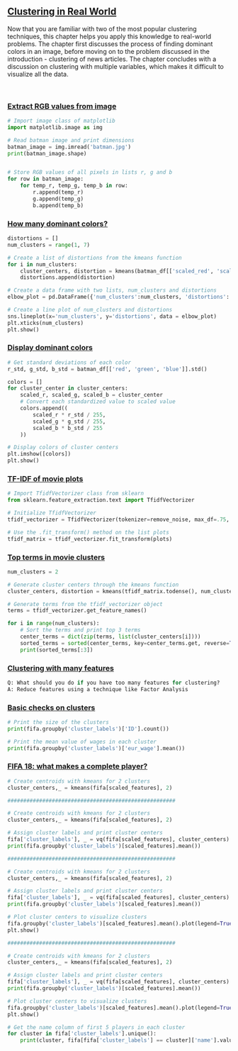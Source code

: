 ## [Clustering in Real World](https://campus.datacamp.com/courses/cluster-analysis-in-python/clustering-in-real-world)

Now that you are familiar with two of the most popular clustering techniques, this chapter helps you apply this knowledge to real-world problems. The chapter first discusses the process of finding dominant colors in an image, before moving on to the problem discussed in the introduction - clustering of news articles. The chapter concludes with a discussion on clustering with multiple variables, which makes it difficult to visualize all the data.

<br>

### [Extract RGB values from image](https://campus.datacamp.com/courses/cluster-analysis-in-python/clustering-in-real-world?ex=2)

```Python
# Import image class of matplotlib
import matplotlib.image as img

# Read batman image and print dimensions
batman_image = img.imread('batman.jpg')
print(batman_image.shape)


# Store RGB values of all pixels in lists r, g and b
for row in batman_image:
    for temp_r, temp_g, temp_b in row:
        r.append(temp_r)
        g.append(temp_g)
        b.append(temp_b)
```

### [How many dominant colors?](https://campus.datacamp.com/courses/cluster-analysis-in-python/clustering-in-real-world?ex=3)

```Python
distortions = []
num_clusters = range(1, 7)

# Create a list of distortions from the kmeans function
for i in num_clusters:
    cluster_centers, distortion = kmeans(batman_df[['scaled_red', 'scaled_blue', 'scaled_green']], i)
    distortions.append(distortion)

# Create a data frame with two lists, num_clusters and distortions
elbow_plot = pd.DataFrame({'num_clusters':num_clusters, 'distortions': distortions})

# Create a line plot of num_clusters and distortions
sns.lineplot(x='num_clusters', y='distortions', data = elbow_plot)
plt.xticks(num_clusters)
plt.show()
```

### [Display dominant colors](https://campus.datacamp.com/courses/cluster-analysis-in-python/clustering-in-real-world?ex=4)

```Python
# Get standard deviations of each color
r_std, g_std, b_std = batman_df[['red', 'green', 'blue']].std()

colors = []
for cluster_center in cluster_centers:
    scaled_r, scaled_g, scaled_b = cluster_center
    # Convert each standardized value to scaled value
    colors.append((
        scaled_r * r_std / 255,
        scaled_g * g_std / 255,
        scaled_b * b_std / 255
    ))

# Display colors of cluster centers
plt.imshow([colors])
plt.show()
```

### [TF-IDF of movie plots](https://campus.datacamp.com/courses/cluster-analysis-in-python/clustering-in-real-world?ex=6)

```Python
# Import TfidfVectorizer class from sklearn
from sklearn.feature_extraction.text import TfidfVectorizer

# Initialize TfidfVectorizer
tfidf_vectorizer = TfidfVectorizer(tokenizer=remove_noise, max_df=.75, min_df=0.1, max_features=50)

# Use the .fit_transform() method on the list plots
tfidf_matrix = tfidf_vectorizer.fit_transform(plots)
```

### [Top terms in movie clusters](https://campus.datacamp.com/courses/cluster-analysis-in-python/clustering-in-real-world?ex=7)

```Python
num_clusters = 2

# Generate cluster centers through the kmeans function
cluster_centers, distortion = kmeans(tfidf_matrix.todense(), num_clusters)

# Generate terms from the tfidf_vectorizer object
terms = tfidf_vectorizer.get_feature_names()

for i in range(num_clusters):
    # Sort the terms and print top 3 terms
    center_terms = dict(zip(terms, list(cluster_centers[i])))
    sorted_terms = sorted(center_terms, key=center_terms.get, reverse=True)
    print(sorted_terms[:3])
```

### [Clustering with many features](https://campus.datacamp.com/courses/cluster-analysis-in-python/clustering-in-real-world?ex=9)

```Python
Q: What should you do if you have too many features for clustering?
A: Reduce features using a technique like Factor Analysis
```

### [Basic checks on clusters](https://campus.datacamp.com/courses/cluster-analysis-in-python/clustering-in-real-world?ex=10)

```Python
# Print the size of the clusters
print(fifa.groupby('cluster_labels')['ID'].count())

# Print the mean value of wages in each cluster
print(fifa.groupby('cluster_labels')['eur_wage'].mean())
```

### [FIFA 18: what makes a complete player?](https://campus.datacamp.com/courses/cluster-analysis-in-python/clustering-in-real-world?ex=11)

```Python
# Create centroids with kmeans for 2 clusters
cluster_centers,_ = kmeans(fifa[scaled_features], 2)

#####################################################

# Create centroids with kmeans for 2 clusters
cluster_centers,_ = kmeans(fifa[scaled_features], 2)

# Assign cluster labels and print cluster centers
fifa['cluster_labels'], _ = vq(fifa[scaled_features], cluster_centers)
print(fifa.groupby('cluster_labels')[scaled_features].mean())

#####################################################

# Create centroids with kmeans for 2 clusters
cluster_centers,_ = kmeans(fifa[scaled_features], 2)

# Assign cluster labels and print cluster centers
fifa['cluster_labels'], _ = vq(fifa[scaled_features], cluster_centers)
print(fifa.groupby('cluster_labels')[scaled_features].mean())

# Plot cluster centers to visualize clusters
fifa.groupby('cluster_labels')[scaled_features].mean().plot(legend=True, kind='bar')
plt.show()

#####################################################

# Create centroids with kmeans for 2 clusters
cluster_centers,_ = kmeans(fifa[scaled_features], 2)

# Assign cluster labels and print cluster centers
fifa['cluster_labels'], _ = vq(fifa[scaled_features], cluster_centers)
print(fifa.groupby('cluster_labels')[scaled_features].mean())

# Plot cluster centers to visualize clusters
fifa.groupby('cluster_labels')[scaled_features].mean().plot(legend=True, kind='bar')
plt.show()

# Get the name column of first 5 players in each cluster
for cluster in fifa['cluster_labels'].unique():
    print(cluster, fifa[fifa['cluster_labels'] == cluster]['name'].values[:5])
```